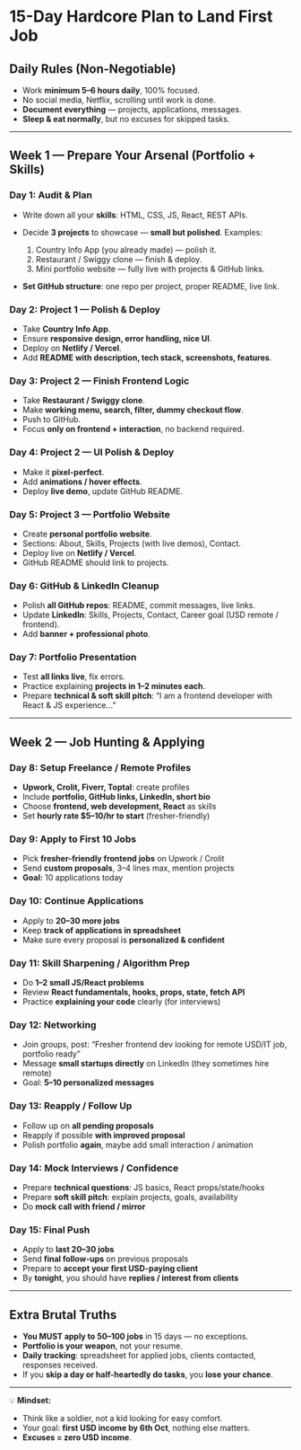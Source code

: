 # **15-Day Hardcore Plan to Land First Job**

## **Daily Rules (Non-Negotiable)**

* Work **minimum 5–6 hours daily**, 100% focused.
* No social media, Netflix, scrolling until work is done.
* **Document everything** — projects, applications, messages.
* **Sleep & eat normally**, but no excuses for skipped tasks.

---

## **Week 1 — Prepare Your Arsenal (Portfolio + Skills)**

### **Day 1: Audit & Plan**

* Write down all your **skills**: HTML, CSS, JS, React, REST APIs.
* Decide **3 projects** to showcase — **small but polished**. Examples:

  1. Country Info App (you already made) — polish it.
  2. Restaurant / Swiggy clone — finish & deploy.
  3. Mini portfolio website — fully live with projects & GitHub links.
* **Set GitHub structure**: one repo per project, proper README, live link.

### **Day 2: Project 1 — Polish & Deploy**

* Take **Country Info App**.
* Ensure **responsive design, error handling, nice UI**.
* Deploy on **Netlify / Vercel**.
* Add **README with description, tech stack, screenshots, features**.

### **Day 3: Project 2 — Finish Frontend Logic**

* Take **Restaurant / Swiggy clone**.
* Make **working menu, search, filter, dummy checkout flow**.
* Push to GitHub.
* Focus **only on frontend + interaction**, no backend required.

### **Day 4: Project 2 — UI Polish & Deploy**

* Make it **pixel-perfect**.
* Add **animations / hover effects**.
* Deploy **live demo**, update GitHub README.

### **Day 5: Project 3 — Portfolio Website**

* Create **personal portfolio website**.
* Sections: About, Skills, Projects (with live demos), Contact.
* Deploy live on **Netlify / Vercel**.
* GitHub README should link to projects.

### **Day 6: GitHub & LinkedIn Cleanup**

* Polish **all GitHub repos**: README, commit messages, live links.
* Update **LinkedIn**: Skills, Projects, Contact, Career goal (USD remote / frontend).
* Add **banner + professional photo**.

### **Day 7: Portfolio Presentation**

* Test **all links live**, fix errors.
* Practice explaining **projects in 1–2 minutes each**.
* Prepare **technical & soft skill pitch**: “I am a frontend developer with React & JS experience…”

---

## **Week 2 — Job Hunting & Applying**

### **Day 8: Setup Freelance / Remote Profiles**

* **Upwork, Crolit, Fiverr, Toptal**: create profiles
* Include **portfolio, GitHub links, LinkedIn, short bio**
* Choose **frontend, web development, React** as skills
* Set **hourly rate \$5–10/hr to start** (fresher-friendly)

### **Day 9: Apply to First 10 Jobs**

* Pick **fresher-friendly frontend jobs** on Upwork / Crolit
* Send **custom proposals**, 3–4 lines max, mention projects
* **Goal:** 10 applications today

### **Day 10: Continue Applications**

* Apply to **20–30 more jobs**
* Keep **track of applications in spreadsheet**
* Make sure every proposal is **personalized & confident**

### **Day 11: Skill Sharpening / Algorithm Prep**

* Do **1–2 small JS/React problems**
* Review **React fundamentals, hooks, props, state, fetch API**
* Practice **explaining your code** clearly (for interviews)

### **Day 12: Networking**

* Join groups, post: “Fresher frontend dev looking for remote USD/IT job, portfolio ready”
* Message **small startups directly** on LinkedIn (they sometimes hire remote)
* Goal: **5–10 personalized messages**

### **Day 13: Reapply / Follow Up**

* Follow up on **all pending proposals**
* Reapply if possible **with improved proposal**
* Polish portfolio **again**, maybe add small interaction / animation

### **Day 14: Mock Interviews / Confidence**

* Prepare **technical questions**: JS basics, React props/state/hooks
* Prepare **soft skill pitch**: explain projects, goals, availability
* Do **mock call with friend / mirror**

### **Day 15: Final Push**

* Apply to **last 20–30 jobs**
* Send **final follow-ups** on previous proposals
* Prepare to **accept your first USD-paying client**
* By **tonight**, you should have **replies / interest from clients**

---

## **Extra Brutal Truths**

* **You MUST apply to 50–100 jobs** in 15 days — no exceptions.
* **Portfolio is your weapon**, not your resume.
* **Daily tracking**: spreadsheet for applied jobs, clients contacted, responses received.
* If you **skip a day or half-heartedly do tasks**, you **lose your chance**.

---

💡 **Mindset:**

* Think like a soldier, not a kid looking for easy comfort.
* Your goal: **first USD income by 6th Oct**, nothing else matters.
* **Excuses = zero USD income**.